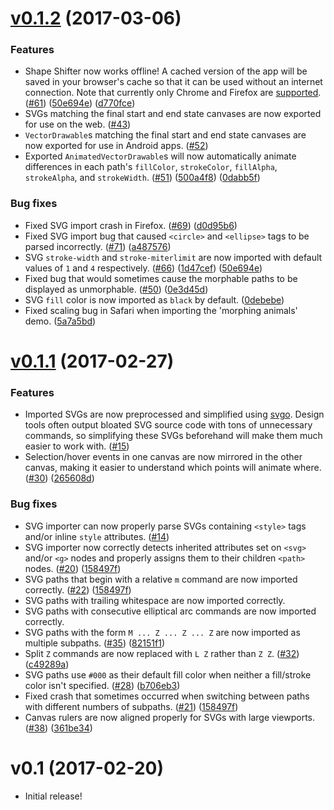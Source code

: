 # [v0.1.2](https://github.com/alexjlockwood/ShapeShifter/compare/v0.1.1...v0.1.2) (2017-03-06)

### Features

* Shape Shifter now works offline! A cached version of the app will be saved in
  your browser's cache so that it can be used without an internet connection.
  Note that currently only Chrome and Firefox are
  [supported](http://caniuse.com/#feat=serviceworkers).
  ([#61](https://github.com/alexjlockwood/ShapeShifter/issues/61))
  ([50e694e](https://github.com/alexjlockwood/ShapeShifter/commit/50e694e))
  ([d770fce](https://github.com/alexjlockwood/ShapeShifter/commit/d770fce))
* SVGs matching the final start and end state canvases are now exported for use on the web.
  ([#43](https://github.com/alexjlockwood/ShapeShifter/issues/43))
* `VectorDrawable`s matching the final start and end state canvases are now exported for
  use in Android apps.
  ([#52](https://github.com/alexjlockwood/ShapeShifter/issues/52))
* Exported `AnimatedVectorDrawable`s will now automatically animate differences
  in each path's `fillColor`, `strokeColor`, `fillAlpha`, `strokeAlpha`, and `strokeWidth`.
  ([#51](https://github.com/alexjlockwood/ShapeShifter/issues/51))
  ([500a4f8](https://github.com/alexjlockwood/ShapeShifter/commit/500a4f8))
  ([0dabb5f](https://github.com/alexjlockwood/ShapeShifter/commit/0dabb5f))

### Bug fixes


* Fixed SVG import crash in Firefox.
  ([#69](https://github.com/alexjlockwood/ShapeShifter/issues/69))
  ([d0d95b6](https://github.com/alexjlockwood/ShapeShifter/commit/d0d95b6))
* Fixed SVG import bug that caused `<circle>` and `<ellipse>` tags to be parsed incorrectly.
  ([#71](https://github.com/alexjlockwood/ShapeShifter/issues/71))
  ([a487576](https://github.com/alexjlockwood/ShapeShifter/commit/a487576))
* SVG `stroke-width` and `stroke-miterlimit` are now imported with default values
  of `1` and `4` respectively.
  ([#66](https://github.com/alexjlockwood/ShapeShifter/issues/66))
  ([1d47cef](https://github.com/alexjlockwood/ShapeShifter/commit/1d47cef))
  ([50e694e](https://github.com/alexjlockwood/ShapeShifter/commit/50e694e))
* Fixed bug that would sometimes cause the morphable paths to be displayed as unmorphable.
  ([#50](https://github.com/alexjlockwood/ShapeShifter/issues/50))
  ([0e3d45d](https://github.com/alexjlockwood/ShapeShifter/commit/0e3d45d))
* SVG `fill` color is now imported as `black` by default.
  ([0debebe](https://github.com/alexjlockwood/ShapeShifter/commit/0debebe))
* Fixed scaling bug in Safari when importing the 'morphing animals' demo.
  ([5a7a5bd](https://github.com/alexjlockwood/ShapeShifter/commit/5a7a5bd))

# [v0.1.1](https://github.com/alexjlockwood/ShapeShifter/compare/v0.1...v0.1.1) (2017-02-27)

### Features

* Imported SVGs are now preprocessed and simplified using [svgo](https://github.com/svg/svgo).
  Design tools often output bloated SVG source code with tons of unnecessary
  commands, so simplifying these SVGs beforehand will make them
  much easier to work with.
  ([#15](https://github.com/alexjlockwood/ShapeShifter/issues/15))
* Selection/hover events in one canvas are now mirrored in the other canvas, making it easier
  to understand which points will animate where.
  ([#30](https://github.com/alexjlockwood/ShapeShifter/issues/30))
  ([265608d](https://github.com/alexjlockwood/ShapeShifter/commit/265608d))

### Bug fixes

* SVG importer can now properly parse SVGs containing `<style>`
  tags and/or inline `style` attributes.
  ([#14](https://github.com/alexjlockwood/ShapeShifter/issues/14))
* SVG importer now correctly detects inherited attributes set on
  `<svg>` and/or `<g>` nodes and properly assigns them to their
  children `<path>` nodes.
  ([#20](https://github.com/alexjlockwood/ShapeShifter/issues/20))
  ([158497f](https://github.com/alexjlockwood/ShapeShifter/commit/158497f))
* SVG paths that begin with a relative `m` command are now imported correctly.
  ([#22](https://github.com/alexjlockwood/ShapeShifter/issues/22))
  ([158497f](https://github.com/alexjlockwood/ShapeShifter/commit/158497f))
* SVG paths with trailing whitespace are now imported correctly.
* SVG paths with consecutive elliptical arc commands are now imported correctly.
* SVG paths with the form `M ... Z ... Z ... Z` are now imported as multiple subpaths.
  ([#35](https://github.com/alexjlockwood/ShapeShifter/issues/35))
  ([82151f1](https://github.com/alexjlockwood/ShapeShifter/commit/82151f1))
* Split `Z` commands are now replaced with `L Z` rather than `Z Z`.
  ([#32](https://github.com/alexjlockwood/ShapeShifter/issues/32))
  ([c49289a](https://github.com/alexjlockwood/ShapeShifter/commit/c49289a))
* SVG paths use `#000` as their default fill color when neither a fill/stroke color
  isn't specified.
  ([#28](https://github.com/alexjlockwood/ShapeShifter/issues/28))
  ([b706eb3](https://github.com/alexjlockwood/ShapeShifter/commit/b706eb3))
* Fixed crash that sometimes occurred when switching between paths with different
  numbers of subpaths.
  ([#21](https://github.com/alexjlockwood/ShapeShifter/issues/2132))
  ([158497f](https://github.com/alexjlockwood/ShapeShifter/commit/158497f))
* Canvas rulers are now aligned properly for SVGs with large viewports.
  ([#38](https://github.com/alexjlockwood/ShapeShifter/issues/32))
  ([361be34](https://github.com/alexjlockwood/ShapeShifter/commit/361be34))

# v0.1 (2017-02-20)

* Initial release!
